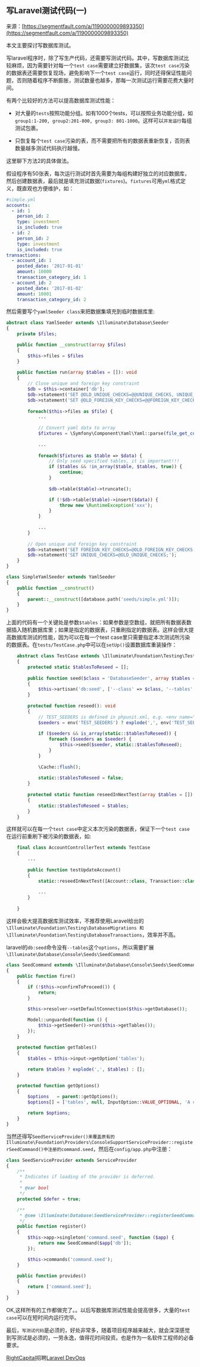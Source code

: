 ## 写Laravel测试代码(一)

来源：[https://segmentfault.com/a/1190000009893350](https://segmentfault.com/a/1190000009893350)

本文主要探讨写数据库测试。

写laravel程序时，除了写生产代码，还需要写测试代码。其中，写数据库测试比较麻烦，因为需要针对每一个`test case`需要建立好数据集，该次`test case`污染的数据表还需要恢复现场，避免影响下一个`test case`运行，同时还得保证性能问题，否则随着程序不断膨胀，测试数量也越多，那每一次测试运行需要花费大量时间。

有两个比较好的方法可以提高数据库测试性能：

* 对大量的`tests`按照功能分组。如有1000个tests，可以按照业务功能分组，如`group1:1-200, group2:201-800, group3: 801-1000`。这样可以`并发运行`每组测试包裹。

* 只恢复每个`test case`污染的表，而不需要把所有的数据表重新恢复，否则表数量越多测试代码执行越慢。


这里聊下方法2的具体做法。

假设程序有50张表，每次运行测试时首先需要为每组构建好独立的对应数据库，然后创建数据表，最后就是填充测试数据(`fixtures`)。`fixtures`可用`yml`格式定义，既直观也方便维护，如：

```yaml
#simple.yml
accounts:
  - id: 1
    person_id: 2
    type: investment
    is_included: true
  - id: 2
    person_id: 2
    type: investment
    is_included: true
transactions:
  - account_id: 1
    posted_date: '2017-01-01'
    amount: 10000
    transaction_category_id: 1   
  - account_id: 2
    posted_date: '2017-01-02'
    amount: 10001
    transaction_category_id: 2
```

然后需要写个`yamlSeeder class`来把数据集填充到临时数据库里:

```php
abstract class YamlSeeder extends \Illuminate\Database\Seeder
{
    private $files;

    public function __construct(array $files)
    {
        $this->files = $files
    }
    
    public function run(array $tables = []): void
    {
        // Close unique and foreign key constraint
        $db = $this->container['db'];
        $db->statement('SET @OLD_UNIQUE_CHECKS=@@UNIQUE_CHECKS, UNIQUE_CHECKS=0;');
        $db->statement('SET @OLD_FOREIGN_KEY_CHECKS=@@FOREIGN_KEY_CHECKS, FOREIGN_KEY_CHECKS=0;');
        
        foreach($this->files as $file) {
            ...
            
            // Convert yaml data to array
            $fixtures = \Symfony\Component\Yaml\Yaml::parse(file_get_contents($file));
            
            ...
            
            foreach($fixtures as $table => $data) {
                // Only seed specified tables, it is important!!!
                if ($tables && !in_array($table, $tables, true)) {
                    continue;
                }
                
                $db->table($table)->truncate();

                if (!$db->table($table)->insert($data)) {
                    throw new \RuntimeException('xxx');
                }
            }
            
            ...
        }
        
        // Open unique and foreign key constraint
        $db->statement('SET FOREIGN_KEY_CHECKS=@OLD_FOREIGN_KEY_CHECKS;');
        $db->statement('SET UNIQUE_CHECKS=@OLD_UNIQUE_CHECKS;');
    }
}

class SimpleYamlSeeder extends YamlSeeder
{
    public function __construct()
    {
        parent::__construct([database.path('seeds/simple.yml')]);
    }
}
```

上面的代码有一个关键处是参数`$tables`：如果参数是空数组，就把所有数据表数据插入随机数据库里；如果是指定的数据表，只重刷指定的数据表。这样会很大提高数据库测试的性能，因为可以在每一个test case里只需要指定本次测试所污染的数据表。在`tests/TestCase.php`中可以在`setUp()`设置数据库重装操作：

```php
    abstract class TestCase extends \Illuminate\Foundation\Testing\TestCase
    {
        protected static $tablesToReseed = [];
        
        public function seed($class = 'DatabaseSeeder', array $tables = []): void
        {
            $this->artisan('db:seed', ['--class' => $class, '--tables' => implode(',', $tables)]);
        }
        
        protected function reseed(): void
        {
            // TEST_SEEDERS is defined in phpunit.xml, e.g. <env name="TEST_SEEDERS" value="\SimpleYamlSeeder"/>
            $seeders = env('TEST_SEEDERS') ? explode(',', env('TEST_SEEDERS')) : [];
            
            if ($seeders && is_array(static::$tablesToReseed)) {
                foreach ($seeders as $seeder) {
                    $this->seed($seeder, static::$tablesToReseed);
                }
            }
            
            \Cache::flush();
            
            static::$tablesToReseed = false;
        }
        
        protected static function reseedInNextTest(array $tables = []): void
        {
            static::$tablesToReseed = $tables;
        }
    }
```

这样就可以在每一个`test case`中定义本次污染的数据表，保证下一个`test case`在运行前重刷下被污染的数据表，如:

```php
    final class AccountControllerTest extends TestCase
    {
        ...
        
        public function testUpdateAccount()
        {
            static::reseedInNextTest([Account::class, Transaction::class]);
            
            ...
        }
        
    }

```

这样会极大提高数据库测试效率，不推荐使用Laravel给出的`\Illuminate\Foundation\Testing\DatabaseMigrations 和 \Illuminate\Foundation\Testing\DatabaseTransactions`，效率并不高。

laravel的`db:seed`命令没有`--tables`这个`options`，所以需要扩展`\Illuminate\Database\Console\Seeds\SeedCommand`:

```php
class SeedCommand extends \Illuminate\Database\Console\Seeds\SeedCommand
{
    public function fire()
    {
        if (!$this->confirmToProceed()) {
            return;
        }

        $this->resolver->setDefaultConnection($this->getDatabase());

        Model::unguarded(function () {
            $this->getSeeder()->run($this->getTables());
        });
    }
    
    protected function getTables()
    {
        $tables = $this->input->getOption('tables');

        return $tables ? explode(',', $tables) : [];
    }

    protected function getOptions()
    {
        $options   = parent::getOptions();
        $options[] = ['tables', null, InputOption::VALUE_OPTIONAL, 'A comma-separated list of tables to seed, all if left empty'];

        return $options;
    }
}
```

当然还得写`SeedServiceProvider()来覆盖原有的Illuminate\Foundation\Providers\ConsoleSupportServiceProvider::registerSeedCommand()中注册的command.seed`，然后在`config/app.php`中注册：

```php
class SeedServiceProvider extends ServiceProvider
{
    /**
     * Indicates if loading of the provider is deferred.
     *
     * @var bool
     */
    protected $defer = true;

    /**
     * @see \Illuminate\Database\SeedServiceProvider::registerSeedCommand()
     */
    public function register()
    {
        $this->app->singleton('command.seed', function ($app) {
            return new SeedCommand($app['db']);
        });

        $this->commands('command.seed');
    }

    public function provides()
    {
        return ['command.seed'];
    }
}
```

OK,这样所有的工作都做完了。。以后写数据库测试性能会提高很多，大量的`test case`可以在短时间内运行完毕。

最后，`写测试代码`是必须的，好处非常多，随着项目程序越来越大，就会深深感觉到写测试是必须的，一劳永逸，值得花时间投资。也是作为一名软件工程师的必备要求。

[RightCapital][0]招聘[Laravel DevOps][1]

[0]: https://www.rightcapital.com
[1]: https://join.rightcapital.com